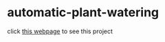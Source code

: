 # automatic-plant-watering

click [this webpage](https://automaticplantwatering.wordpress.com/2015/12/15/code/) to see this project
